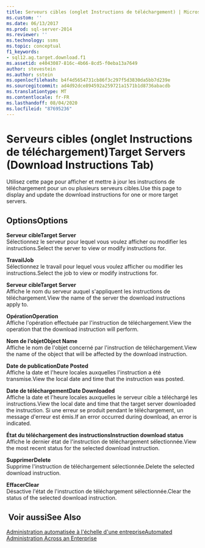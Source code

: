 ```yaml
---
title: Serveurs cibles (onglet Instructions de téléchargement) | Microsoft Docs
ms.custom: ''
ms.date: 06/13/2017
ms.prod: sql-server-2014
ms.reviewer: ''
ms.technology: ssms
ms.topic: conceptual
f1_keywords:
- sql12.ag.target.download.f1
ms.assetid: e4043087-816c-4b66-8cd5-f0eba13a7649
author: stevestein
ms.author: sstein
ms.openlocfilehash: b4f4d5654731cb86f3c297f5d3830da5bb7d239e
ms.sourcegitcommit: ad4d92dce894592a259721a1571b1d8736abacdb
ms.translationtype: MT
ms.contentlocale: fr-FR
ms.lasthandoff: 08/04/2020
ms.locfileid: "87695236"
---
```

# <a name="target-servers-download-instructions-tab"></a><span data-ttu-id="02d6b-102">Serveurs cibles (onglet Instructions de téléchargement)</span><span class="sxs-lookup"><span data-stu-id="02d6b-102">Target Servers (Download Instructions Tab)</span></span>
  <span data-ttu-id="02d6b-103">Utilisez cette page pour afficher et mettre à jour les instructions de téléchargement pour un ou plusieurs serveurs cibles.</span><span class="sxs-lookup"><span data-stu-id="02d6b-103">Use this page to display and update the download instructions for one or more target servers.</span></span>  
  
## <a name="options"></a><span data-ttu-id="02d6b-104">Options</span><span class="sxs-lookup"><span data-stu-id="02d6b-104">Options</span></span>  
 <span data-ttu-id="02d6b-105">**Serveur cible**</span><span class="sxs-lookup"><span data-stu-id="02d6b-105">**Target Server**</span></span>  
 <span data-ttu-id="02d6b-106">Sélectionnez le serveur pour lequel vous voulez afficher ou modifier les instructions.</span><span class="sxs-lookup"><span data-stu-id="02d6b-106">Select the server to view or modify instructions for.</span></span>  
  
 <span data-ttu-id="02d6b-107">**Travail**</span><span class="sxs-lookup"><span data-stu-id="02d6b-107">**Job**</span></span>  
 <span data-ttu-id="02d6b-108">Sélectionnez le travail pour lequel vous voulez afficher ou modifier les instructions.</span><span class="sxs-lookup"><span data-stu-id="02d6b-108">Select the job to view or modify instructions for.</span></span>  
  
 <span data-ttu-id="02d6b-109">**Serveur cible**</span><span class="sxs-lookup"><span data-stu-id="02d6b-109">**Target Server**</span></span>  
 <span data-ttu-id="02d6b-110">Affiche le nom du serveur auquel s'appliquent les instructions de téléchargement.</span><span class="sxs-lookup"><span data-stu-id="02d6b-110">View the name of the server the download instructions apply to.</span></span>  
  
 <span data-ttu-id="02d6b-111">**Opération**</span><span class="sxs-lookup"><span data-stu-id="02d6b-111">**Operation**</span></span>  
 <span data-ttu-id="02d6b-112">Affiche l'opération effectuée par l'instruction de téléchargement.</span><span class="sxs-lookup"><span data-stu-id="02d6b-112">View the operation that the download instruction will perform.</span></span>  
  
 <span data-ttu-id="02d6b-113">**Nom de l’objet**</span><span class="sxs-lookup"><span data-stu-id="02d6b-113">**Object Name**</span></span>  
 <span data-ttu-id="02d6b-114">Affiche le nom de l'objet concerné par l'instruction de téléchargement.</span><span class="sxs-lookup"><span data-stu-id="02d6b-114">View the name of the object that will be affected by the download instruction.</span></span>  
  
 <span data-ttu-id="02d6b-115">**Date de publication**</span><span class="sxs-lookup"><span data-stu-id="02d6b-115">**Date Posted**</span></span>  
 <span data-ttu-id="02d6b-116">Affiche la date et l'heure locales auxquelles l'instruction a été transmise.</span><span class="sxs-lookup"><span data-stu-id="02d6b-116">View the local date and time that the instruction was posted.</span></span>  
  
 <span data-ttu-id="02d6b-117">**Date de téléchargement**</span><span class="sxs-lookup"><span data-stu-id="02d6b-117">**Date Downloaded**</span></span>  
 <span data-ttu-id="02d6b-118">Affiche la date et l'heure locales auxquelles le serveur cible a téléchargé les instructions.</span><span class="sxs-lookup"><span data-stu-id="02d6b-118">View the local date and time that the target server downloaded the instruction.</span></span> <span data-ttu-id="02d6b-119">Si une erreur se produit pendant le téléchargement, un message d'erreur est émis.</span><span class="sxs-lookup"><span data-stu-id="02d6b-119">If an error occurred during download, an error is indicated.</span></span>  
  
 <span data-ttu-id="02d6b-120">**État du téléchargement des instructions**</span><span class="sxs-lookup"><span data-stu-id="02d6b-120">**Instruction download status**</span></span>  
 <span data-ttu-id="02d6b-121">Affiche le dernier état de l'instruction de téléchargement sélectionnée.</span><span class="sxs-lookup"><span data-stu-id="02d6b-121">View the most recent status for the selected download instruction.</span></span>  
  
 <span data-ttu-id="02d6b-122">**Supprimer**</span><span class="sxs-lookup"><span data-stu-id="02d6b-122">**Delete**</span></span>  
 <span data-ttu-id="02d6b-123">Supprime l'instruction de téléchargement sélectionnée.</span><span class="sxs-lookup"><span data-stu-id="02d6b-123">Delete the selected download instruction.</span></span>  
  
 <span data-ttu-id="02d6b-124">**Effacer**</span><span class="sxs-lookup"><span data-stu-id="02d6b-124">**Clear**</span></span>  
 <span data-ttu-id="02d6b-125">Désactive l'état de l'instruction de téléchargement sélectionnée.</span><span class="sxs-lookup"><span data-stu-id="02d6b-125">Clear the status of the selected download instruction.</span></span>  
  
## <a name="see-also"></a><span data-ttu-id="02d6b-126"> Voir aussi</span><span class="sxs-lookup"><span data-stu-id="02d6b-126">See Also</span></span>  
 [<span data-ttu-id="02d6b-127">Administration automatisée à l'échelle d'une entreprise</span><span class="sxs-lookup"><span data-stu-id="02d6b-127">Automated Administration Across an Enterprise</span></span>](automated-administration-across-an-enterprise.md)  
  
  
